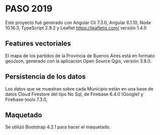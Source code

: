 # PASO 2019

Este proyecto fué generado con Angular Cli 7.3.0, Angular 6.1.10, Node 10.16.3, TypeScript 2.9.2 y Leaflet https://leafletjs.com/ versión 1.4.0

## Features vectoriales

El mapa de los partidos de la Provincia de Buenos Aires está en formato geoJson, generado con la aplicación Open Source Qgis, versión 3.8.0.

## Persistencia de los datos

Los datos que se muestran sobre cada Municipio están en una base de datos Cloud Firestore del tipo No Sql, de Firebase 6.4.0 (Google) y Firebase-tools 7.3.0, 

## Maquetado

Se utilizó Bootstrap 4.2.1 para hacer el maquetado.

